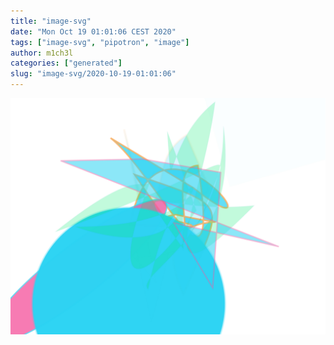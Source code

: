 ```yaml
---
title: "image-svg"
date: "Mon Oct 19 01:01:06 CEST 2020"
tags: ["image-svg", "pipotron", "image"]
author: m1ch3l
categories: ["generated"]
slug: "image-svg/2020-10-19-01:01:06"
---
```


![](image.svg)
